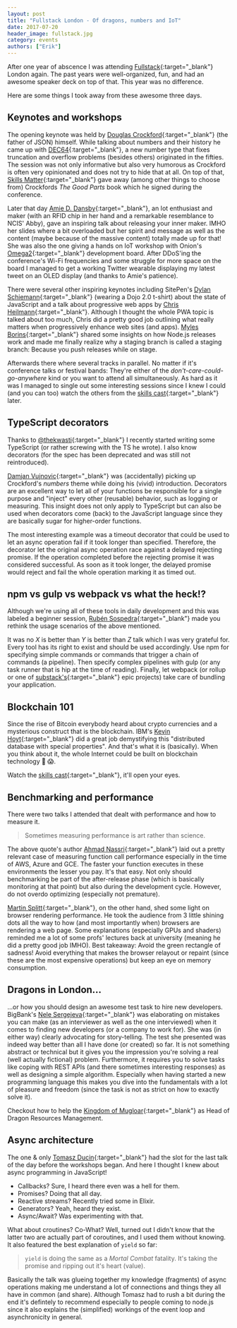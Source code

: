 ```yaml
---
layout: post
title: "Fullstack London - Of dragons, numbers and IoT"
date: 2017-07-20
header_image: fullstack.jpg
category: events
authors: ["Erik"]
---
```


<style>
.twitter-tweet {
  margin: auto;
}
</style>

After one year of abscence I was attending [Fullstack](https://skillsmatter.com/conferences/8264-fullstack-2017-the-conference-on-javascript-node-and-internet-of-things){:target="_blank"} London again. The past years were well-organized, fun, and had an awesome speaker deck on top of that.
This year was no difference.

Here are some things I took away from these awesome three days.

## Keynotes and workshops

The opening keynote was held by [Douglas Crockford](https://github.com/douglascrockford){:target="_blank"} (the father of JSON) himself.
While talking about numbers and their history he came up with [DEC64](http://dec64.com/){:target="_blank"}, a new number type that fixes truncation and overflow problems (besides others) originated in the fifties.
The session was not only informative but also very humorous as Crockford is often very opinionated and does not try to hide that at all.
On top of that, [Skills Matter](https://skillsmatter.com){:target="_blank"} gave away (among other things to choose from) Crockfords _The Good Parts_ book which he signed during the conference.

Later that day [Amie D. Dansby](https://twitter.com/amiedoubleD){:target="_blank"}, an Iot enthusiast and maker (with an RFID chip in her hand and a remarkable resemblance to NCIS' Abby), gave an inspiring talk about releasing your inner maker.
IMHO her slides where a bit overloaded but her spirit and message as well as the content (maybe because of the massive content) totally made up for that!
She was also the one giving a hands on IoT workshop with Onion's [Omega2](https://onion.io){:target="_blank"} development board.
After DDoS'ing the conference's Wi-Fi frequencies and some struggle for more space on the board I managed to get a working Twitter wearable displaying my latest tweet on an OLED display (and thanks to Amie's patience).

There were several other inspiring keynotes including SitePen's [Dylan Schiemann](https://twitter.com/dylans){:target="_blank"} (wearing a Dojo 2.0 t-shirt) about the state of JavaScript and a talk about progressive web apps by [Chris Heilmann](https://twitter.com/codepo8){:target="_blank"}.
Although I thought the whole PWA topic is talked about too much, Chris did a pretty good job outlining what really matters when progressively enhance web sites (and apps).
[Myles Borins](https://twitter.com/MylesBorins){:target="_blank"} shared some insights on how Node.js releases work and made me finally realize why a staging branch is called a staging branch: Because you push releases while on stage.

Afterwards there where several tracks in parallel.
No matter if it's conference talks or festival bands: They're either of the _don't-care-could-go-anywhere_ kind or you want to attend all simultaneously.
As hard as it was I managed to single out some interesting sessions since I knew I could (and you can too) watch the others from the [skills cast](https://skillsmatter.com/conferences/8264-fullstack-2017-the-conference-on-javascript-node-and-internet-of-things#program){:target="_blank"} later.

## TypeScript decorators

Thanks to [@thekwasti](https://twitter.com/thekwasti){:target="_blank"} I recently started writing some TypeScript (or rather screwing with the TS he wrote).
I also know decorators (for the spec has been deprecated and was still not reintroduced).

[Damjan Vujnovic](https://twitter.com/returnthis){:target="_blank"} was (accidentally) picking up Crockford's _numbers_ theme while doing his (vivid) introduction.
Decorators are an excellent way to let all of your functions be responsible for a single purpose and "inject" every other (reusable) behavior, such as logging or measuring.
This insight does not only apply to TypeScript but can also be used when decorators come (back) to the JavaScript language since they are basically sugar for higher-order functions.

The most interesting example was a timeout decorator that could be used to let an async operation fail if it took longer than specified.
Therefore, the decorator let the original async operation race against a delayed rejecting promise.
If the operation completed before the rejecting promise it was considered successful.
As soon as it took longer, the delayed promise would reject and fail the whole operation marking it as timed out.

## npm vs gulp vs webpack vs what the heck!?

Although we're using all of these tools in daily development and this was labeled a beginner session, [Rubén Sospedra](https://twitter.com/sospedra_r){:target="_blank"} made you rethink the usage scenarios of the above mentioned.

It was no _X_ is better than _Y_ is better than _Z_ talk which I was very grateful for.
Every tool has its right to exist and should be used accordingly.
Use npm for specifying simple commands or commands that trigger a chain of commands (a pipeline).
Then specify complex pipelines with gulp (or any task runner that is hip at the time of reading).
Finally, let webpack (or rollup or one of [substack's](https://github.com/substack){:target="_blank"} epic projects) take care of bundling your application.

## Blockchain 101

Since the rise of Bitcoin everybody heard about crypto currencies and a mysterious construct that is the blockchain.
IBM's [Kevin Hoyt](https://twitter.com/krhoyt){:target="_blank"} did a great job demystifying this "distributed database with special properties".
And that's what it is (basically).
When you think about it, the whole Internet could be built on blockchain technology 🤔 😱.

Watch the [skills cast](https://skillsmatter.com/skillscasts/10360-understanding-blockchain){:target="_blank"}, it'll open your eyes.

## Benchmarking and performance

There were two talks I attended that dealt with performance and how to measure it.

> Sometimes measuring performance is art rather than science.

<!-- change the next sentence somehow -->
The above quote's author [Ahmad Nassri](https://twitter.com/AhmadNassri){:target="_blank"} laid out a pretty relevant case of measuring function call performance especially in the time of AWS, Azure and GCE.
The faster your function executes in these environments the lesser you pay.
It's that easy.
Not only should benchmarking be part of the after-release phase (which is basically monitoring at that point) but also during the development cycle.
However, do not overdo optimizing (especially not premature).

[Martin Splitt](https://twitter.com/g33konaut){:target="_blank"}, on the other hand, shed some light on browser rendering performance.
He took the audience from 3 little shining dots all the way to how (and most importantly when) browsers are rendering a web page.
Some explanations (especially GPUs and shaders) reminded me a lot of some profs' lectures back at university (meaning he did a pretty good job IMHO).
Best takeaway: Avoid the green rectangle of sadness!
Avoid everything that makes the browser relayout or repaint (since these are the most expensive operations) but keep an eye on memory consumption.

## Dragons in London...

...or how you should design an awesome test task to hire new developers.
BigBank's [Nele Sergejeva](https://twitter.com/nelesergejeva){:target="_blank"} was elaborating on mistakes you can make (as an interviewer as well as the one interviewed) when it comes to finding new developers (or a company to work for).
She was (in either way) clearly advocating for story-telling.
The test she presented was indeed way better than all I have done (or created) so far.
It is not something abstract or technical but it gives you the impression you're solving a real (well actually fictional) problem.
Furthermore, it requires you to solve tasks like coping with REST APIs (and there sometimes interesting responses) as well as designing a simple algorithm.
Especially when having started a new programming language this makes you dive into the fundamentals with a lot of pleasure and freedom (since the task is not as strict on how to exactly solve it).

Checkout how to help the [Kingdom of Mugloar](http://dragonsofmugloar.com){:target="_blank"} as Head of Dragon Resources Management.

## Async architecture

The one & only [Tomasz Ducin](https://twitter.com/tomasz_ducin){:target="_blank"} had the slot for the last talk of the day before the workshops began.
And here I thought I knew about async programming in JavaScript!
- Callbacks? Sure, I heard there even was a hell for them.
- Promises? Doing that all day.
- Reactive streams? Recently tried some in Elixir.
- Generators? Yeah, heard they exist.
- Async/Await? Was experimenting with that.

What about croutines?
Co-What?
Well, turned out I didn't know that the latter two are actually part of coroutines, and I used them without knowing.
It also featured the best explanation of `yield` so far:

> `yield` is doing the same as a _Mortal Combat_ fatality. It's taking the promise and ripping out it's heart (value).

Basically the talk was glueing together my knowledge (fragments) of async operations making me understand a lot of connections and things they all have in common (and share).
Although Tomasz had to rush a bit during the end it's defintely to recommend especially to people coming to node.js since it also explains the (simplified) workings of the event loop and asynchronicity in general.
